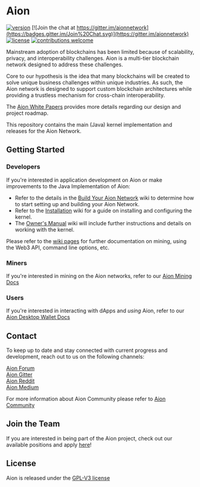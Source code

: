 # Aion

[![version](https://img.shields.io/github/tag/aionnetwork/aion.svg)](https://github.com/aionnetwork/aion/releases/latest)
[![Join the chat at https://gitter.im/aionnetwork](https://badges.gitter.im/Join%20Chat.svg)](https://gitter.im/aionnetwork)
[![license](https://img.shields.io/github/license/aionnetwork/aion.svg)](https://github.com/aionnetwork/aion/blob/master/LICENSE)
[![contributions welcome](https://img.shields.io/badge/contributions-welcome-brightgreen.svg?style=flat)](https://github.com/aionnetwork/aion/issues)  

Mainstream adoption of blockchains has been limited because of scalability, privacy, and interoperability challenges. Aion is a multi-tier blockchain network designed to address these challenges. 

Core to our hypothesis is the idea that many blockchains will be created to solve unique business challenges within unique industries. As such, the Aion network is designed to support custom blockchain architectures while providing a trustless mechanism for cross-chain interoperability. 

The [Aion White Papers](https://aion.network/developers/#whitepapers) provides more details regarding our design and project roadmap. 

This repository contains the main (Java) kernel implementation and releases for the Aion Network.

## Getting Started

### Developers
If you're interested in application development on Aion or make improvements to the Java Implementation of Aion:

* Refer to the details in the [Build Your Aion Network](https://github.com/aionnetwork/aion/wiki/Build-your-Aion-network) wiki to determine how to start setting up and building your Aion Network.
* Refer to the [Installation](https://github.com/aionnetwork/aion/wiki/Installation) wiki for a guide on installing and configuring the kernel.
* The [Owner's Manual](https://github.com/aionnetwork/aion/wiki/Aion-Owner's-Manual) wiki will include further instructions and details on working with the kernel.

Please refer to the [wiki pages](https://github.com/aionnetwork/aion/wiki) for further documentation on mining, using the Web3 API, command line options, etc.

### Miners
If you're interested in mining on the Aion networks, refer to our [Aion Mining Docs](https://docs.aion.network/docs/aion-mining-overview)

### Users
If you're interested in interacting with dApps and _using_ Aion, refer to our [Aion Desktop Wallet Docs](https://docs.aion.network/docs/aion-desktop-wallet)


## Contact

To keep up to date and stay connected with current progress and development, reach out to us on the following channels:

[Aion Forum](https://forum.aion.network/)  
[Aion Gitter](https://gitter.im/aionnetwork)  
[Aion Reddit](https://www.reddit.com/r/AionNetwork/)  
[Aion Medium](https://blog.aion.network/)

For more information about Aion Community please refer to [Aion Community](https://aion.network/community/)

## Join the Team

If you are interested in being part of the Aion project, check out our available positions and apply [here](https://aion.network/careers/)! 

## License

Aion is released under the [GPL-V3 license](https://github.com/aionnetwork/aion/blob/dev/LICENSE)
